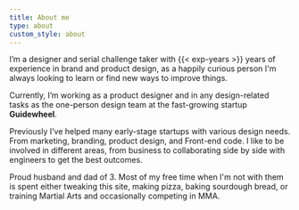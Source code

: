 ```yaml
---
title: About me
type: about
custom_style: about
---
```


I’m a designer and serial challenge taker with {{< exp-years >}} years of experience in brand and product design, as a happily curious person I'm always looking to learn or find new ways to improve things.

Currently, I’m working as a product designer and in any design-related tasks as the one-person design team at the fast-growing startup **Guidewheel**.

Previously I’ve helped many early-stage startups with various design needs. From marketing, branding, product design, and Front-end code. I like to be involved in different areas, from business to collaborating side by side with engineers to get the best outcomes.

Proud husband and dad of 3. Most of my free time when I'm not with them is spent either tweaking this site, making pizza, baking sourdough bread, or training Martial Arts and occasionally competing in MMA.